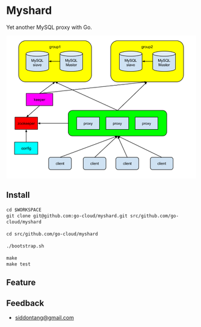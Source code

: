 # Myshard

Yet another MySQL proxy with Go. 

![Architecture](./doc/architecture.png)

## Install

    cd $WORKSPACE
    git clone git@github.com:go-cloud/myshard.git src/github.com/go-cloud/myshard
    
    cd src/github.com/go-cloud/myshard

    ./bootstrap.sh

    make
    make test

## Feature

## Feedback

+ siddontang@gmail.com